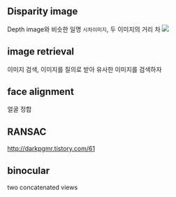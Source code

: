## Disparity image
Depth image와 비슷한 일명 `시차이미지`, 두 이미지의 거리 차
![](https://i.imgur.com/5hox3Bm.png)

## image retrieval
이미지 검색, 이미지를 질의로 받아 유사한 이미지를 검색하자

## face alignment
얼굴 정합

## RANSAC
http://darkpgmr.tistory.com/61

## binocular
two concatenated views